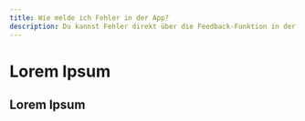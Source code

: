 ```yaml
---
title: Wie melde ich Fehler in der App?
description: Du kannst Fehler direkt über die Feedback-Funktion in der App melden.
---
```


# Lorem Ipsum

## Lorem Ipsum
